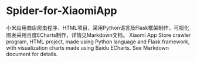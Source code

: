 # Spider-for-XiaomiApp
小米应用商店爬虫程序，HTML项目，采用Python语言及Flask框架制作，可视化图表采用百度ECharts制作，详情见Markdown文档。 Xiaomi App Store crawler program, HTML project, made using Python language and Flask framework, with visualization charts made using Baidu ECharts. See Markdown document for details.
